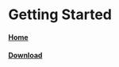 # Getting Started

#### [Home](https://github.com/Visal-So/Digital-Concept-Tutorial/blob/main/README.md)
#### [Download](https://github.com/Visal-So/Digital-Concept-Tutorial/blob/main/Download.md)
